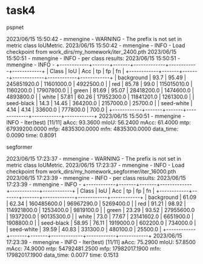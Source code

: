 # task4

pspnet

2023/06/15 15:50:42 - mmengine - WARNING - The prefix is not set in metric class IoUMetric.
2023/06/15 15:50:42 - mmengine - INFO - Load checkpoint from work_dirs/my_homework/iter_2400.pth
2023/06/15 15:50:51 - mmengine - INFO - per class results:
2023/06/15 15:50:51 - mmengine - INFO - 
+------------+-------+-------+-------------+------------+------------+
|   Class    |  IoU  |  Acc  |      tp     |     fp     |     fn     |
+------------+-------+-------+-------------+------------+------------+
| background |  93.7 | 95.49 | 245851920.0 | 11601000.0 | 4922500.0  |
|    red     | 85.78 |  99.0 | 115015010.0 | 1160200.0  | 17907800.0 |
|   green    | 81.69 | 95.07 |  28418200.0 | 1474600.0  | 4893800.0  |
|   white    | 57.81 | 60.26 |  17952300.0 | 11841201.0 | 1261300.0  |
| seed-black |  14.3 | 14.45 |   364200.0  | 2157000.0  |  25700.0   |
| seed-white |  4.14 |  4.14 |   33600.0   |  777800.0  |   700.0    |
+------------+-------+-------+-------------+------------+------------+
2023/06/15 15:50:51 - mmengine - INFO - Iter(test) [11/11]    aAcc: 93.3600  mIoU: 56.2400  mAcc: 61.4000  mtp: 67939200.0000  mfp: 4835300.0000  mfn: 4835300.0000  data_time: 0.0090  time: 0.8091

segformer

2023/06/15 17:23:37 - mmengine - WARNING - The prefix is not set in metric class IoUMetric.
2023/06/15 17:23:37 - mmengine - INFO - Load checkpoint from work_dirs/my_homework_segformer/iter_16000.pth
2023/06/15 17:23:39 - mmengine - INFO - per class results:
2023/06/15 17:23:39 - mmengine - INFO - 
+------------+-------+-------+-------------+------------+------------+
|   Class    |  IoU  |  Acc  |      tp     |     fp     |     fn     |
+------------+-------+-------+-------------+------------+------------+
| background | 61.09 | 62.34 | 160485600.0 | 96967290.0 | 5269400.0  |
|    red     | 91.21 | 98.92 | 114921800.0 | 1253400.0  | 9819100.0  |
|   green    | 23.29 | 93.52 |  27955600.0 | 1937200.0  | 90135300.0 |
|   white    |  73.0 | 77.67 |  23141602.0 | 6651900.0  | 1908800.0  |
| seed-black | 58.95 | 76.11 |  1919000.0  |  602200.0  |  734000.0  |
| seed-white | 39.59 | 40.83 |   331300.0  |  480100.0  |  25500.0   |
+------------+-------+-------+-------------+------------+------------+
2023/06/15 17:23:39 - mmengine - INFO - Iter(test) [11/11]    aAcc: 75.2900  mIoU: 57.8500  mAcc: 74.9000  mtp: 54792481.2500  mfp: 17982017.1900  mfn: 17982017.1900  data_time: 0.0077  time: 0.1513



